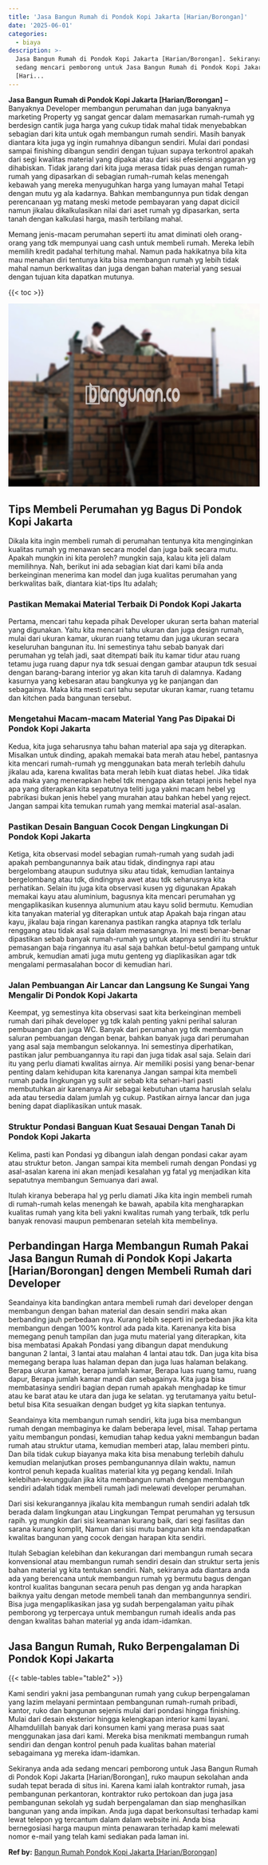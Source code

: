 ```yaml
---
title: 'Jasa Bangun Rumah di Pondok Kopi Jakarta [Harian/Borongan]'
date: '2025-06-01'
categories:
  - biaya
description: >-
  Jasa Bangun Rumah di Pondok Kopi Jakarta [Harian/Borongan]. Sekiranya anda ada
  sedang mencari pemborong untuk Jasa Bangun Rumah di Pondok Kopi Jakarta
  [Hari...
---
```


**Jasa Bangun Rumah di Pondok Kopi Jakarta \[Harian/Borongan\]** – Banyaknya Developer membangun perumahan dan juga banyaknya marketing Property yg sangat gencar dalam memasarkan rumah-rumah yg berdesign cantik juga harga yang cukup tidak mahal tidak menyebabkan sebagian dari kita untuk ogah membangun rumah sendiri. Masih banyak diantara kita juga yg ingin rumahnya dibangun sendiri. Mulai dari pondasi sampai finishing dibangun sendiri dengan tujuan supaya terkontrol apakah dari segi kwalitas material yang dipakai atau dari sisi efesiensi anggaran yg dihabiskan. Tidak jarang dari kita juga merasa tidak puas dengan rumah-rumah yang dipasarkan di sebagian rumah-rumah kelas menengah kebawah yang mereka menyuguhkan harga yang lumayan mahal Tetapi dengan mutu yg ala kadarnya. Bahkan membangunnya pun tidak dengan perencanaan yg matang meski metode pembayaran yang dapat dicicil namun jikalau dikalkulasikan nilai dari aset rumah yg dipasarkan, serta tanah dengan kalkulasi harga, masih terbilang mahal.

Memang jenis-macam perumahan seperti itu amat diminati oleh orang-orang yang tdk mempunyai uang cash untuk membeli rumah. Mereka lebih memilih kredit padahal terhitung mahal. Namun pada hakikatnya bila kita mau menahan diri tentunya kita bisa membangun rumah yg lebih tidak mahal namun berkwalitas dan juga dengan bahan material yang sesuai dengan tujuan kita dapatkan mutunya.

{{< toc >}}

![Jasa Bangun Rumah di Pondok Kopi Jakarta [Harian/Borongan]](/images/borong-bangunan-31.png)

## Tips Membeli Perumahan yg Bagus Di Pondok Kopi Jakarta

Dikala kita ingin membeli rumah di perumahan tentunya kita menginginkan kualitas rumah yg menawan secara model dan juga baik secara mutu. Apakah mungkin ini kita peroleh? mungkin saja, kalau kita jeli dalam memilihnya. Nah, berikut ini ada sebagian kiat dari kami bila anda berkeinginan menerima kan model dan juga kualitas perumahan yang berkwalitas baik, diantara kiat-tips Itu adalah;

### Pastikan Memakai Material Terbaik Di Pondok Kopi Jakarta

Pertama, mencari tahu kepada pihak Developer ukuran serta bahan material yang digunakan. Yaitu kita mencari tahu ukuran dan juga design rumah, mulai dari ukuran kamar, ukuran ruang tetamu dan juga ukuran secara keseluruhan bangunan itu. Ini semestinya tahu sebab banyak dari perumahan yg telah jadi, saat ditempati baik itu kamar tidur atau ruang tetamu juga ruang dapur nya tdk sesuai dengan gambar ataupun tdk sesuai dengan barang-barang interior yg akan kita taruh di dalamnya. Kadang kasurnya yang kebesaran atau bangkunya yg ke panjangan dan sebagainya. Maka kita mesti cari tahu seputar ukuran kamar, ruang tetamu dan kitchen pada bangunan tersebut.

### Mengetahui Macam-macam Material Yang Pas Dipakai Di Pondok Kopi Jakarta

Kedua, kita juga seharusnya tahu bahan material apa saja yg diterapkan. Misalkan untuk dinding, apakah memakai bata merah atau hebel, pantasnya kita mencari rumah-rumah yg menggunakan bata merah terlebih dahulu jikalau ada, karena kwalitas bata merah lebih kuat diatas hebel. Jika tidak ada maka yang menerapkan hebel tdk mengapa akan tetapi jenis hebel nya apa yang diterapkan kita sepatutnya teliti juga yakni macam hebel yg pabrikasi bukan jenis hebel yang murahan atau bahkan hebel yang reject. Jangan sampai kita temukan rumah yang memkai material asal-asalan.

### Pastikan Desain Banguan Cocok Dengan Lingkungan Di Pondok Kopi Jakarta

Ketiga, kita observasi model sebagian rumah-rumah yang sudah jadi apakah pembangunannya baik atau tidak, dindingnya rapi atau bergelombang ataupun sudutnya siku atau tidak, kemudian lantainya bergelombang atau tdk, dindingnya awet atau tdk seharusnya kita perhatikan. Selain itu juga kita observasi kusen yg digunakan Apakah memakai kayu atau aluminium, bagusnya kita mencari perumahan yg mengaplikasikan kusennya alumunium atau kayu solid bermutu. Kemudian kita tanyakan material yg diterapkan untuk atap Apakah baja ringan atau kayu, jikalau baja ringan karenanya pastikan rangka atapnya tdk terlalu renggang atau tidak asal saja dalam memasangnya. Ini mesti benar-benar dipastikan sebab banyak rumah-rumah yg untuk atapnya sendiri itu struktur pemasangan baja ringannya itu asal saja bahkan betul-betul gampang untuk ambruk, kemudian amati juga mutu genteng yg diaplikasikan agar tdk mengalami permasalahan bocor di kemudian hari.

### Jalan Pembuangan Air Lancar dan Langsung Ke Sungai Yang Mengalir Di Pondok Kopi Jakarta

Keempat, yg semestinya kita observasi saat kita berkeinginan membeli rumah dari pihak developer yg tdk kalah penting yakni perihal saluran pembuangan dan juga WC. Banyak dari perumahan yg tdk membangun saluran pembuangan dengan benar, bahkan banyak juga dari perumahan yang asal saja membangun selokannya. Ini semestinya diperhatikan, pastikan jalur pembuangannya itu rapi dan juga tidak asal saja. Selain dari itu yang perlu diamati kwalitas airnya. Air memiliki posisi yang benar-benar penting dalam kehidupan kita karenanya Jangan sampai kita membeli rumah pada lingkungan yg sulit air sebab kita sehari-hari pasti membutuhkan air karenanya Air sebagai kebutuhan utama haruslah selalu ada atau tersedia dalam jumlah yg cukup. Pastikan airnya lancar dan juga bening dapat diaplikasikan untuk masak.

### Struktur Pondasi Banguan Kuat Sesauai Dengan Tanah Di Pondok Kopi Jakarta

Kelima, pasti kan Pondasi yg dibangun ialah dengan pondasi cakar ayam atau struktur beton. Jangan sampai kita membeli rumah dengan Pondasi yg asal-asalan karena ini akan menjadi kesalahan yg fatal yg menjadikan kita sepatutnya membangun Semuanya dari awal.

Itulah kiranya beberapa hal yg perlu diamati Jika kita ingin membeli rumah di rumah-rumah kelas menengah ke bawah, apabila kita mengharapkan kualitas rumah yang kita beli yakni kwalitas rumah yang terbaik, tdk perlu banyak renovasi maupun pembenaran setelah kita membelinya.

## Perbandingan Harga Membangun Rumah Pakai Jasa Bangun Rumah di Pondok Kopi Jakarta \[Harian/Borongan\] dengen Membeli Rumah dari Developer

Seandainya kita bandingkan antara membeli rumah dari developer dengan membangun dengan bahan material dan desain sendiri maka akan berbanding jauh perbedaan nya. Kurang lebih seperti ini perbedaan jika kita membangun dengan 100% kontrol ada pada kita. Karenanya kita bisa memegang penuh tampilan dan juga mutu material yang diterapkan, kita bisa membatasi Apakah Pondasi yang dibangun dapat mendukung bangunan 2 lantai, 3 lantai atau malahan 4 lantai atau tdk. Dan juga kita bisa memegang berapa luas halaman depan dan juga luas halaman belakang. Berapa ukuran kamar, berapa jumlah kamar, Berapa luas ruang tamu, ruang dapur, Berapa jumlah kamar mandi dan sebagainya. Kita juga bisa membatasinya sendiri bagian depan rumah apakah menghadap ke timur atau ke barat atau ke utara dan juga ke selatan. yg terutamanya yaitu betul-betul bisa Kita sesuaikan dengan budget yg kita siapkan tentunya.

Seandainya kita membangun rumah sendiri, kita juga bisa membangun rumah dengan membaginya ke dalam beberapa level, misal. Tahap pertama yaitu membangun pondasi, kemudian tahap kedua yakni membangun badan rumah atau struktur utama, kemudian memberi atap, lalau memberi pintu. Dan bila tidak cukup biayanya maka kita bisa menabung terlebih dahulu kemudian melanjutkan proses pembangunannya dilain waktu, namun kontrol penuh kepada kualitas material kita yg pegang kendali. Inilah kelebihan-keunggulan jika kita membangun rumah dengan membangun sendiri adalah tidak membeli rumah jadi melewati developer perumahan.

Dari sisi kekurangannya jikalau kita membangun rumah sendiri adalah tdk berada dalam lingkungan atau Lingkungan Tempat perumahan yg tersusun rapih. yg mungkin dari sisi keamanan kurang baik, dari segi fasilitas dan sarana kurang komplit, Namun dari sisi mutu bangunan kita mendapatkan kwalitas bangunan yang cocok dengan harapan kita sendiri.

Itulah Sebagian kelebihan dan kekurangan dari membangun rumah secara konvensional atau membangun rumah sendiri desain dan struktur serta jenis bahan material yg kita tentukan sendiri. Nah, sekiranya ada diantara anda ada yang berencana untuk membangun rumah yg bermutu bagus dengan kontrol kualitas bangunan secara penuh pas dengan yg anda harapkan baiknya yaitu dengan metode membeli tanah dan membangunnya sendiri. Bisa juga mengaplikasikan jasa yg sudah berpengalaman yaitu pihak pemborong yg terpercaya untuk membangun rumah idealis anda pas dengan kwalitas bahan material yg anda idam-idamkan.

## Jasa Bangun Rumah, Ruko Berpengalaman Di Pondok Kopi Jakarta

{{< table-tables table="table2" >}}

Kami sendiri yakni jasa pembangunan rumah yang cukup berpengalaman yang lazim melayani permintaan pembangunan rumah-rumah pribadi, kantor, ruko dan bangunan sejenis mulai dari pondasi hingga finishing. Mulai dari desain eksterior hingga kelengkapan interior kami layani. Alhamdulillah banyak dari konsumen kami yang merasa puas saat menggunakan jasa dari kami. Mereka bisa menikmati membangun rumah sendiri dan dengan kontrol penuh pada kualitas bahan material sebagaimana yg mereka idam-idamkan.

Sekiranya anda ada sedang mencari pemborong untuk Jasa Bangun Rumah di Pondok Kopi Jakarta \[Harian/Borongan\], ruko maupun sekolahan anda sudah tepat berada di situs ini. Karena kami ialah kontraktor rumah, jasa pembangunan perkantoran, kontraktor ruko pertokoan dan juga jasa pembangunan sekolah yg sudah berpengalaman dan siap menghasilkan bangunan yang anda impikan. Anda juga dapat berkonsultasi terhadap kami lewat telepon yg tercantum dalam dalam website ini. Anda bisa bernegosiasi harga maupun minta penawaran terhadap kami melewati nomor e-mail yang telah kami sediakan pada laman ini.

**Ref by:** [Bangun Rumah Pondok Kopi Jakarta [Harian/Borongan]](https://id.wikipedia.org/wiki/Bangun)
